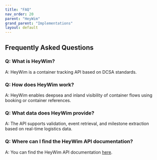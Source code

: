 ```yaml
---
title: "FAQ"
nav_order: 20
parent: "HeyWim"
grand_parent: "Implementations"
layout: default
---
```


## Frequently Asked Questions

### Q: What is HeyWim?

A: HeyWim is a container tracking API based on DCSA standards.

### Q: How does HeyWim work?

A: HeyWim enables deepsea and inland visibility of container flows using booking or container references.

### Q: What data does HeyWim provide?

A: The API supports validation, event retrieval, and milestone extraction based on real-time logistics data.

### Q: Where can I find the HeyWim API documentation?

A: You can find the HeyWim API documentation [here](https://poort8.github.io/Poort8.HeyWim.Swagger/).

